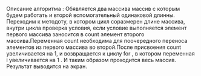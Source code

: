 Описание алгоритма :
Обявляется два массива массив с которым будем работать и второй вспомогательный одинаковой длинны.
Переходим к методоту, в котором цикл соразмерен длине массива, внутри цикла проверка условия, если условие выполняется элемент первого массива заносится в сount элемент второго массива.Переменная count необходима для поочередного переноса элементов из первого массива во второй.После присвоения count увеличивается на 1, и возвращается к циклу for , в котором  переменная i  увеличивается на 1 . И таким образом проходится весь массив. Результат выводится на экран.